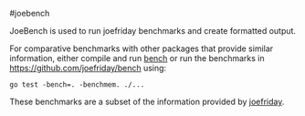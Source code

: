 #joebench

JoeBench is used to run joefriday benchmarks and create formatted output.

For comparative benchmarks with other packages that provide similar information, either compile and run [bench](https://github.com/hmmftg/joefriday/bench) or run the benchmarks in https://github.com/joefriday/bench using:

    go test -bench=. -benchmem. ./...

These benchmarks are a subset of the information provided by [joefriday](https://github.com/hmmftg/joefriday).
